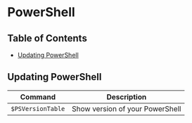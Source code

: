 PowerShell
============

## Table of Contents

- [Updating PowerShell](#Updating-PowerShell)


## Updating PowerShell

| Command | Description |
| ------- | ----------- |
| `$PSVersionTable` |Show version of your PowerShell|
